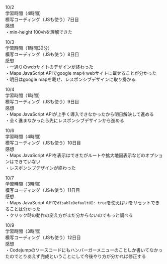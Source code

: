 10/2  
学習時間（4時間）  
模写コーディング（JSも使う）7日目  
感想  
・min-height 100vhを理解できた  

10/3  
学習時間（1時間30分）  
模写コーディング（JSも使う）8日目  
感想  
・一通りのwebサイトのデザインが終わった  
・Maps JavaScript APIでgoogle mapをwebサイトに載せることが分かった  
・明日はgoogle mapを載せ、レスポンシブデザインに取り掛かる  

10/4  
学習時間（1時間）  
模写コーディング（JSも使う）9日目  
感想  
・Maps JavaScript APIが上手く導入できなかったから明日解決して進める  
・全く進まなかったら先にレスポンシブデザインから進める  

10/6  
学習時間（4時間）  
模写コーディング（JSも使う）10日目  
感想  
・Maps JavaScript APIを表示はできたがルートや拡大地図表示などのオプションはできていない  
・レスポンシブデザインが終わった  

10/7  
学習時間（3時間）  
模写コーディング（JSも使う）11日目  
感想  
・Maps JavaScript APIで```disableDefaultUI: true```を使えばUIをリセットできることは分かった  
・クリック時の動作の変え方がまだ分からないのでもっと調べる  

10/9  
学習時間（3時間）  
模写コーディング（JSも使う）12日目  
感想  
・Codejumpのソースコードにもハンバーガーメニューのことしか書いてなかったのでとりあえず完成ということにして今後やり方が分かれば修正する  
